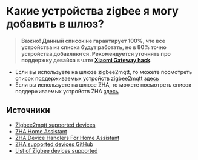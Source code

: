 # Какие устройства zigbee я могу добавить в шлюз?

> **Важно! Данный список не гарантирует 100%, что все устройства из списка будут работать, но в 80% точно устройства добавляются. Рекомендуется уточнять про поддержку девайса в чате [Xiaomi Gateway hack](https://t.me/xiaomi_gw_hack).**

* Если вы используете на шлюзе zigbee2mqtt, то можете посмотреть список поддерживаемых устройств zigbee2mqtt [здесь](https://www.zigbee2mqtt.io/supported-devices/)
* Если вы используете на шлюзе ZHA, то можете посмотреть список поддерживаемых устройств ZHA [здесь](https://zigbee.blakadder.com)


## Источники
* [Zigbee2mqtt supported devices](https://www.zigbee2mqtt.io/supported-device)
* [ZHA Home Assistant](https://www.home-assistant.io/integrations/zha/)
* [ZHA Device Handlers For Home Assistant](https://github.com/zigpy/zha-device-handlers)
* [ZHA supported devices GitHub](https://github.com/vigonotion/zha_supported_devices)
* [List of Zigbee devices supported](https://zigbee.blakadder.com)


